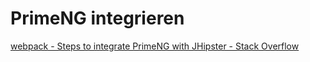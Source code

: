 PrimeNG integrieren
===================

[webpack - Steps to integrate PrimeNG with JHipster - Stack Overflow](https://stackoverflow.com/questions/44162427/steps-to-integrate-primeng-with-jhipster)